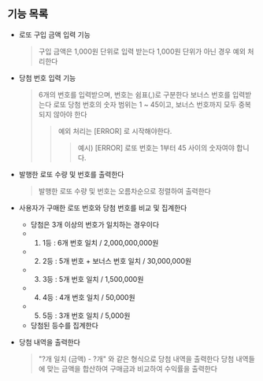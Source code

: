## 기능 목록
* 로또 구입 금액 입력 기능
    > 구입 금액은 1,000원 단위로 입력 받는다
    > 1,000원 단위가 아닌 경우 예외 처리한다

* 당첨 번호 입력 기능
    > 6개의 번호를 입력받으며, 번호는 쉼표(,)로 구분한다
    > 보너스 번호를 입력받는다
    > 로또 당첨 번호의 숫자 범위는 1 ~ 45이고, 보너스 번호까지 모두 중복되지 않아야 한다
    >   > 예외 처리는 [ERROR] 로 시작해야한다.
    >   >   > 예시) [ERROR] 로또 번호는 1부터 45 사이의 숫자여야 합니다.

* 발행한 로또 수량 및 번호를 출력한다
    > 발행한 로또 수량 및 번호는 오름차순으로 정렬하여 출력한다

* 사용자가 구매한 로또 번호와 당첨 번호를 비교 및 집계한다
    - 당첨은 3개 이상의 번호가 일치하는 경우이다    
    -   1. 1등 : 6개 번호 일치 / 2,000,000,000원
    -   2. 2등 : 5개 번호 + 보너스 번호 일치 / 30,000,000원
    -   3. 3등 : 5개 번호 일치 / 1,500,000원
    -   4. 4등 : 4개 번호 일치 / 50,000원
    -   5. 5등 : 3개 번호 일치 / 5,000원
    - 당첨된 등수를 집계한다

* 당첨 내역을 출력한다
    > "?개 일치 (금액) - ?개" 와 같은 형식으로 당첨 내역을 출력한다
    > 당첨 내역들에 맞는 금액을 합산하여 구매금과 비교하여 수익률을 출력한다